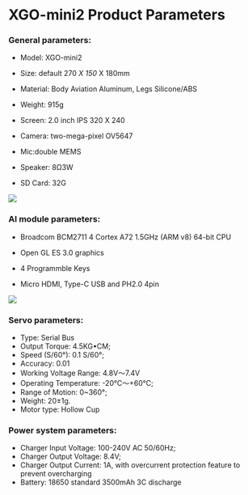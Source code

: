 ﻿---
sidebar_position: 2
sidebar_label: XGO-lite2 Product Parameters
---

# XGO-mini2 Product Parameters

### General  parameters:

- Model: XGO-mini2

- Size: default 270 *X 150* X 180mm

- Material: Body Aviation Aluminum, Legs Silicone/ABS

- Weight: 915g

- Screen: 2.0 inch IPS 320 X 240

- Camera: two-mega-pixel OV5647

- Mic:double MEMS

- Speaker: 8Ω3W

- SD Card: 32G

![](https://wiki-media-ef.oss-cn-hongkong.aliyuncs.com//images/cm4-xgo-mini-products-01.png)

### AI module parameters:

- Broadcom BCM2711 4 Cortex A72 1.5GHz (ARM v8) 64-bit CPU

- Open GL ES 3.0 graphics

- 4 Programmble Keys

- Micro HDMI, Type-C USB and PH2.0 4pin

![](https://wiki-media-ef.oss-cn-hongkong.aliyuncs.com//images/cm4-xgo-index-03.png)

### Servo parameters:

- Type: Serial Bus
- Output Torque: 4.5KG•CM;
- Speed (S/60°): 0.1 S/60°;
- Accuracy: 0.01
- Working Voltage Range: 4.8V～7.4V
- Operating Temperature: -20℃～+60℃;
- Range of Motion: 0~360°;
- Weight: 20±1g.
- Motor type: Hollow Cup

### Power system parameters:

- Charger Input Voltage: 100-240V AC 50/60Hz;
- Charger Output Voltage: 8.4V;
- Charger Output Current: 1A, with overcurrent protection feature to prevent overcharging
- Battery: 18650 standard 3500mAh 3C discharge
